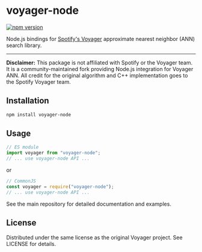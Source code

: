 # voyager-node

[![npm version](https://img.shields.io/npm/v/voyager-node.svg)](https://www.npmjs.com/package/voyager-node)

Node.js bindings for [Spotify's Voyager](https://github.com/spotify/voyager) approximate nearest neighbor (ANN) search library.

---

**Disclaimer:** This package is not affiliated with Spotify or the Voyager team. It is a community-maintained fork providing Node.js integration for Voyager ANN. All credit for the original algorithm and C++ implementation goes to the Spotify Voyager team.

## Installation

```sh
npm install voyager-node
```

## Usage

```js
// ES module
import voyager from "voyager-node";
// ... use voyager-node API ...
```

or

```js
// CommonJS
const voyager = require("voyager-node");
// ... use voyager-node API ...
```

See the main repository for detailed documentation and examples.

## License

Distributed under the same license as the original Voyager project. See LICENSE for details.
